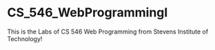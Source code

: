 # CS_546_WebProgrammingI
This is the Labs of CS 546 Web Programming from Stevens Institute of Technology!
